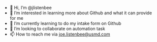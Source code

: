 - 👋 Hi, I’m @jlistenbee
- 👀 I’m interested in learning more about Github and what it can provide for me
- 🌱 I’m currently learning to do my intake form on Github
- 💞️ I’m looking to collaborate on automation task
- 📫 How to reach me via joe.listenbee@usmd.com

<!---
jlistenbee/jlistenbee is a ✨ special ✨ repository because its `README.md` (this file) appears on your GitHub profile.
You can click the Preview link to take a look at your changes.
--->
